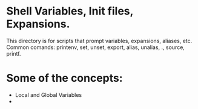 # Shell Variables, Init files, Expansions.

This directory is for scripts that prompt variables, expansions, aliases, etc.
Common comands: printenv, set, unset, export, alias, unalias, ., source, printf.

# Some of the concepts:

- Local and Global Variables
- 

